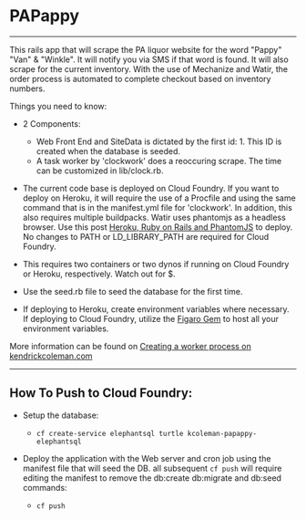 # PAPappy
-------------

This rails app that will scrape the PA liquor website for the word "Pappy" "Van" & "Winkle". It will notify you via SMS if that word is found. It will also scrape for the current inventory. With the use of Mechanize and Watir, the order process is automated to complete checkout based on inventory numbers.

Things you need to know:

* 2 Components:
  - Web Front End and SiteData is dictated by the first id: 1. This ID is created when the database is seeded.
  - A task worker by 'clockwork' does a reoccuring scrape. The time can be customized in lib/clock.rb.

* The current code base is deployed on Cloud Foundry. If you want to deploy on Heroku, it will require the use of a Procfile and using the same command that is in the manifest.yml file for 'clockwork'. In addition, this also requires multiple buildpacks. Watir uses phantomjs as a headless browser. Use this post [Heroku, Ruby on Rails and PhantomJS](https://github.com/edelpero/watir-examples/blob/master/watir_on_heroku.md) to deploy. No changes to PATH or LD_LIBRARY_PATH are required for Cloud Foundry.

* This requires two containers or two dynos if running on Cloud Foundry or Heroku, respectively. Watch out for $.

* Use the seed.rb file to seed the database for the first time.

* If deploying to Heroku, create environment variables where necessary. If deploying to Cloud Foundry, utilize the [Figaro Gem](https://github.com/laserlemon/figaro) to host all your environment variables.

More information can be found on [Creating a worker process on kendrickcoleman.com](http://kendrickcoleman.com/index.php/Tech-Blog/creating-a-worker-process-on-cloud-foundry-with-clockwork.html)

------------
## How To Push to Cloud Foundry:
	
* Setup the database:
  - `cf create-service elephantsql turtle kcoleman-papappy-elephantsql`

* Deploy the application with the Web server and cron job using the manifest file that will seed the DB. all subsequent `cf push` will require editing the manifest to remove the db:create db:migrate and db:seed commands:
  - `cf push`